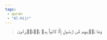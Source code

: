 ```yaml
---
tags: 
 - quran 
 - "Al-Hijr"
---
```


> وَمَا يَأۡتِيهِم مِّن رَّسُولٍ إِلَّا كَانُواْ بِهِۦ يَسۡتَهۡزِءُونَ
